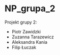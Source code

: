 # NP_grupa_2
Projekt grupy 2:

- Piotr Zawidzki
- Zuzanna Tarazewicz
- Aleksandra Kania
- Filip Łuczak
